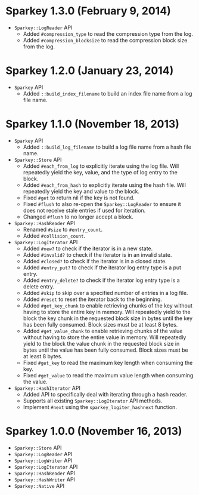 # Sparkey 1.3.0 (February 9, 2014)
* `Sparkey::LogReader` API
  * Added `#compression_type` to read the compression type from the log.
  * Added `#compression_blocksize` to read the compression block size from the log.

# Sparkey 1.2.0 (January 23, 2014)
* `Sparkey` API
  * Added `::build_index_filename` to build an index file name from a log file name.

# Sparkey 1.1.0 (November 18, 2013)
* `Sparkey` API
  * Added `::build_log_filename` to build a log file name from a hash file name.
* `Sparkey::Store` API
  * Added `#each_from_log` to explicitly iterate using the log file. Will repeatedly yield the key, value, and the type of log entry to the block.
  * Added `#each_from_hash` to explicitly iterate using the hash file. Will repeatedly yield the key and value to the block.
  * Fixed `#get` to return nil if the key is not found.
  * Fixed `#flush` to also re-open the `Sparkey::LogReader` to ensure it does not receive stale entries if used for iteration.
  * Changed `#flush` to no longer accept a block.
* `Sparkey::HashReader` API
  * Renamed `#size` to `#entry_count`.
  * Added `#collision_count`.
* `Sparkey::LogIterator` API
  * Added `#new?` to check if the iterator is in a new state.
  * Added `#invalid?` to check if the iterator is in an invalid state.
  * Added `#closed?` to check if the iterator is in a closed state.
  * Added `#entry_put?` to check if the iterator log entry type is a put entry.
  * Added `#entry_delete?` to check if the iterator log entry type is a delete entry.
  * Added `#skip` to skip over a specified number of entries in a log file.
  * Added `#reset` to reset the iterator back to the beginning.
  * Added `#get_key_chunk` to enable retrieving chunks of the key without
    having to store the entire key in memory. Will repeatedly yield to the
    block the key chunk in the requested block size in bytes until the key has
    been fully consumed. Block sizes must be at least 8 bytes.
  * Added `#get_value_chunk` to enable retrieving chunks of the value without
    having to store the entire value in memory. Will repeatedly yield to the
    block the value chunk in the requested block size in bytes until the value has
    been fully consumed. Block sizes must be at least 8 bytes.
  * Fixed `#get_key` to read the maximum key length when consuming the key.
  * Fixed `#get_value` to read the maximum value length when consuming the value.
* `Sparkey::HashIterator` API
  * Added API to specifically deal with iterating through a hash reader.
  * Supports all existing `Sparkey::LogIterator` API methods.
  * Implement `#next` using the `sparkey_logiter_hashnext` function.

# Sparkey 1.0.0 (November 16, 2013)
* `Sparkey::Store` API
* `Sparkey::LogReader` API
* `Sparkey::LogWriter` API
* `Sparkey::LogIterator` API
* `Sparkey::HashReader` API
* `Sparkey::HashWriter` API
* `Sparkey::Native` API

